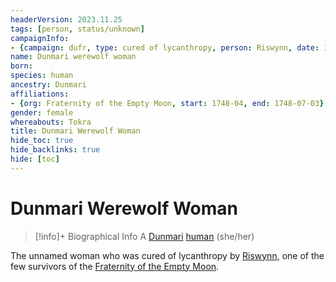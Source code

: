 ```yaml
---
headerVersion: 2023.11.25
tags: [person, status/unknown]
campaignInfo:
- {campaign: dufr, type: cured of lycanthropy, person: Riswynn, date: 1748-07-03}
name: Dunmari werewolf woman
born:
species: human
ancestry: Dunmari
affiliations:
- {org: Fraternity of the Empty Moon, start: 1748-04, end: 1748-07-03}
gender: female
whereabouts: Tokra
title: Dunmari Werewolf Woman
hide_toc: true
hide_backlinks: true
hide: [toc]
---
```

# Dunmari Werewolf Woman
>[!info]+ Biographical Info
> A [Dunmari](<../../gazetteer/greater-dunmar/realms/dunmar/dunmar.md>) [human](<../../species/humans/humans.md>) (she/her)
> 
>> 
>> 

The unnamed woman who was cured of lycanthropy by [Riswynn](<../pcs/dunmar-fellowship/riswynn.md>), one of the few survivors of the [Fraternity of the Empty Moon](<../../groups/fraternity-of-the-empty-moon.md>). 